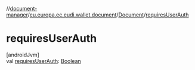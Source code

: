 //[document-manager](../../../index.md)/[eu.europa.ec.eudi.wallet.document](../index.md)/[Document](index.md)/[requiresUserAuth](requires-user-auth.md)

# requiresUserAuth

[androidJvm]\
val [requiresUserAuth](requires-user-auth.md): [Boolean](https://kotlinlang.org/api/latest/jvm/stdlib/kotlin/-boolean/index.html)
